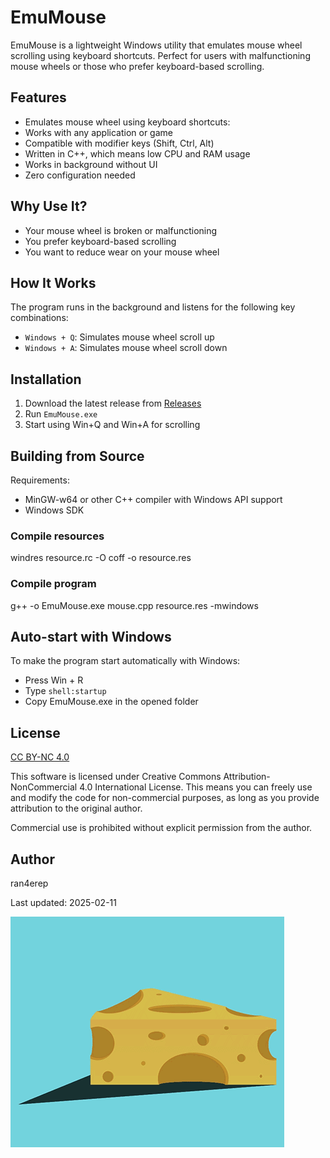 # EmuMouse

EmuMouse is a lightweight Windows utility that emulates mouse wheel scrolling using keyboard shortcuts. Perfect for users with malfunctioning mouse wheels or those who prefer keyboard-based scrolling.

## Features

- Emulates mouse wheel using keyboard shortcuts:
- Works with any application or game
- Compatible with modifier keys (Shift, Ctrl, Alt)
- Written in C++, which means low CPU and RAM usage
- Works in background without UI
- Zero configuration needed

## Why Use It?

- Your mouse wheel is broken or malfunctioning
- You prefer keyboard-based scrolling
- You want to reduce wear on your mouse wheel

## How It Works

The program runs in the background and listens for the following key combinations:
- `Windows + Q`: Simulates mouse wheel scroll up
- `Windows + A`: Simulates mouse wheel scroll down

## Installation

1. Download the latest release from [Releases](../../releases)
2. Run `EmuMouse.exe`
3. Start using Win+Q and Win+A for scrolling

## Building from Source

Requirements:
- MinGW-w64 or other C++ compiler with Windows API support
- Windows SDK

### Compile resources
windres resource.rc -O coff -o resource.res

### Compile program
g++ -o EmuMouse.exe mouse.cpp resource.res -mwindows

## Auto-start with Windows
To make the program start automatically with Windows:

- Press Win + R
- Type `shell:startup`
- Copy EmuMouse.exe in the opened folder

## License
[CC BY-NC 4.0](LICENSE)

This software is licensed under Creative Commons Attribution-NonCommercial 4.0 International License. This means you can freely use and modify the code for non-commercial purposes, as long as you provide attribution to the original author.

Commercial use is prohibited without explicit permission from the author.

## Author
ran4erep

Last updated: 2025-02-11

![](mouse.gif)
